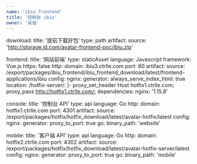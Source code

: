 ```yaml
---
name: 'ibiu_frontend'
title: '控制台 ibiu'
owner: '吴瑶'
---
```


download:
  title: '提前下载好包'
  type: path
  artifact:
    source: 'http://storage.jd.com/avatar-frontend-poc/ibiu.zip'

frontend:
  title: '网站前端'
  type: staticAsset
  language: Javascript
  framework: Vue.js
  https: false
  http:
    domain: ibiu3.ctrlle.com
    port: 80
  artifact:
    source: /export/packages/ibiu_frontend/ibiu_frontend_download/latest/frontend-applications/ibiu
  config:
    nginx:
      generator:
        always_serve_index_html: true
        location:
          /hotfix-server/: |-
            proxy_set_header Host hotfix1.ctrlle.com;
            proxy_pass http://hotfix1.ctrlle.com/;
  dependencies:
    nginx: '1.15.8'

console:
  title: '控制台 API'
  type: api
  language: Go
  http:
    domain: hotfix1.ctrlle.com
    port: 4301
  artifact:
    source: /export/packages/hotfix/hotfix_download/latest/avatar-hotfix/latest
  config:
    nginx:
      generator:
        proxy_to_port: true
    go:
      binary_path: 'website'

mobile:
  title: '客户端 API'
  type: api
  language: Go
  http:
    domain: hotfix2.ctrlle.com
    port: 4302
  artifact:
    source: /export/packages/hotfix/hotfix_download/latest/avatar-hotfix-server/latest
  config:
    nginx:
      generator:
        proxy_to_port: true
    go:
      binary_path: 'mobile'
